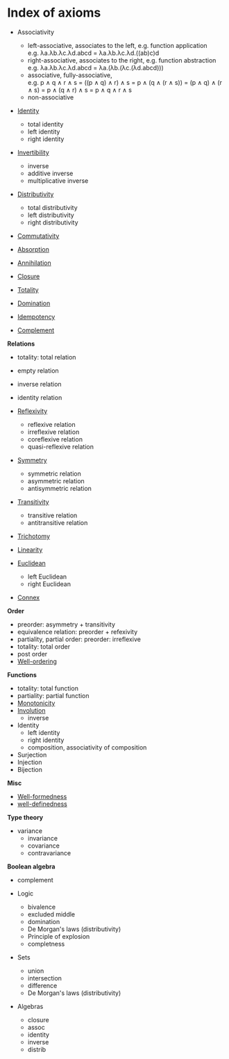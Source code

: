 # Index of axioms

- Associativity
  - left-associative, associates to the left, e.g. function application   
    e.g. λa.λb.λc.λd.abcd = λa.λb.λc.λd.((ab)c)d
  - right-associative, associates to the right, e.g. function abstraction   
    e.g. λa.λb.λc.λd.abcd = λa.(λb.(λc.(λd.abcd)))
  - associative, fully-associative,    
    e.g. 
      p ∧  q  ∧  r  ∧ s = 
    ((p ∧  q) ∧  r) ∧ s =
      p ∧ (q  ∧ (r  ∧ s)) = 
     (p ∧  q) ∧ (r  ∧ s) = 
      p ∧ (q  ∧  r) ∧ s = 
      p ∧  q  ∧  r  ∧ s
  - non-associative
- [Identity](./identity.md)
  - total identity
  - left identity
  - right identity
- [Invertibility](./invertibility.md)
  - inverse
  - additive inverse
  - multiplicative inverse
- [Distributivity](./distributivity.md)
  - total distributivity
  - left distributivity
  - right distributivity
- [Commutativity](./commutativity.md)


- [Absorption](./absorption.md)
- [Annihilation](./annihilation.md)
- [Closure](./closure.md)
- [Totality](./totality.md)
- [Domination](./domination.md)
- [Idempotency](./idempotency.md)
- [Complement](./complement.md)


**Relations**
- totality: total relation
- empty relation
- inverse relation
- identity relation

- [Reflexivity](./reflexivity.md)
  - reflexive relation
  - irreflexive relation
  - coreflexive relation
  - quasi-reflexive relation
- [Symmetry](./symmetry.md)
  - symmetric relation
  - asymmetric relation
  - antisymmetric relation
- [Transitivity](./transitivity.md)
  - transitive relation
  - antitransitive relation
- [Trichotomy](./trichotomy.md)
- [Linearity](./linearity.md)
- [Euclidean](./euclidean.md)
  - left Euclidean
  - right Euclidean
- [Connex](./connex.md)



**Order**
- preorder: asymmetry + transitivity
- equivalence relation: preorder + refexivity
- partiality, partial order: preorder: irreflexive
- totality: total order
- post order
- [Well-ordering](./well-ordering.md)

**Functions**
- totality: total function
- partiality: partial function
- [Monotonicity](./monotonicity.md)
- [Involution](./involution.md)
  - inverse
- Identity
  - left identity
  - right identity
  - composition, associativity of composition
- Surjection
- Injection
- Bijection

**Misc**
- [Well-formedness](./well-formedness.md)
- [well-definedness](./well-definedness.md)

**Type theory**
- variance
  - invariance
  - covariance
  - contravariance

**Boolean algebra**
- complement

* Logic
  - bivalence
  - excluded middle
  - domination
  - De Morgan's laws (distributivity)
  - Principle of explosion
  - completness



* Sets
  - union
  - intersection
  - difference
  - De Morgan's laws (distributivity)

* Algebras
  - closure
  - assoc
  - identity
  - inverse
  - distrib
